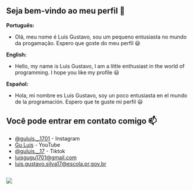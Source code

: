 ## Seja bem-vindo ao meu perfil 🥔

**Português:**
- Olá, meu nome é Luis Gustavo, sou um pequeno entusiasta no mundo da progamação. 
Espero que goste do meu perfil 😃

**English:**
- Hello, my name is Luis Gustavo, I am a little enthusiast in the world of programming. 
I hope you like my profile 😃

**Español:**
- Hola, mi nombre es Luis Gustavo, soy un poco entusiasta en el mundo de la programación. 
Espero que te guste mi perfil 😃

## Você pode entrar em contato comigo 📫
- [@guluis._.1701](https://www.instagram.com/guluis._.17/) - Instagram
- [Gu Luis](https://www.youtube.com/@guluis._.1701) - YouTube
- [@guluis._.17](www.tiktok.com/@guluis._.17) - Tiktok
- luisgugu1701@gmail.com
- luis.gustavo.silva17@escola.pr.gov.br

![](https://imgur.com/gallery/kleber-batatinha-0YJYKeP)
--------------------------------------
